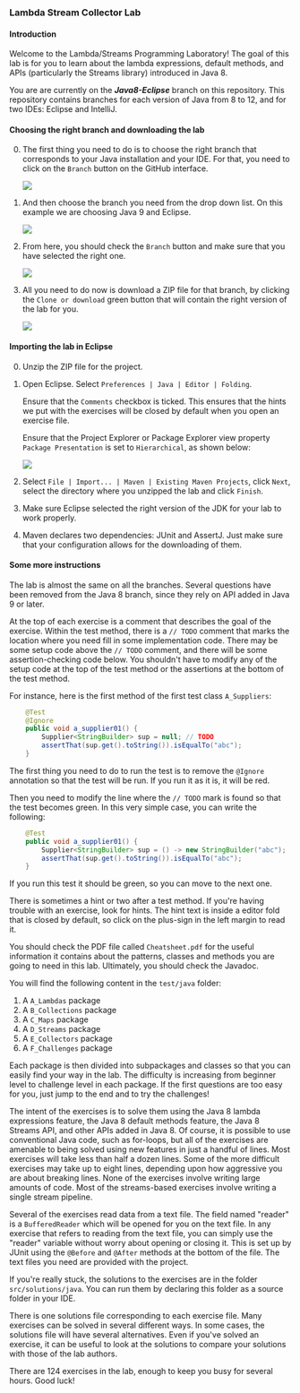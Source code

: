 ### Lambda Stream Collector Lab

#### Introduction

Welcome to the Lambda/Streams Programming Laboratory! The goal of this lab is for you to learn about the lambda expressions, default methods, and APIs (particularly the Streams library) introduced in Java 8.

You are are currently on the ***Java8-Eclipse*** branch on this repository. This repository contains branches for each version of Java from 8 to 12, and for two IDEs: Eclipse and IntelliJ. 

#### Choosing the right branch and downloading the lab 

0. The first thing you need to do is to choose the right branch that corresponds to your Java installation and your IDE. For that, you need to click on the `Branch` button on the GitHub interface. 

    ![](images/01_select-branch.png)

1. And then choose the branch you need from the drop down list. On this example we are choosing Java 9 and Eclipse. 

    ![](images/02_select-Java9-Eclipse.png)

2. From here, you should check the `Branch` button and make sure that you have selected the right one. 

    ![](images/03_check-branch.png)

3. All you need to do now is download a ZIP file for that branch, by clicking the `Clone or download` green button that will contain the right version of the lab for you.

    ![](images/04_download-zip.png)


#### Importing the lab in Eclipse

0. Unzip the ZIP file for the project. 

1. Open Eclipse. Select `Preferences | Java | Editor | Folding`. 
   
      Ensure that the `Comments` checkbox is ticked. This ensures that the hints we put with the exercises will be closed by default when you open an exercise file.
       
      Ensure that the Project Explorer or Package Explorer view property `Package Presentation` is set to `Hierarchical`, as shown below:
       
      ![](images/eclipseHierarchical.png)
      
2. Select `File | Import... | Maven | Existing Maven Projects`, click
      `Next`, select the directory where you unzipped the lab and click `Finish`.

3. Make sure Eclipse selected the right version of the JDK for your lab to work properly. 

4. Maven declares two dependencies: JUnit and AssertJ. Just make sure that your configuration allows for the downloading of them. 


#### Some more instructions

The lab is almost the same on all the branches. Several questions have been removed from the Java 8 branch, since they rely on API added in Java 9 or later.

At the top of each exercise is a comment that describes the goal of the exercise. Within the test method, there is a `// TODO` comment that marks the location where you need fill in some implementation code. There may be some setup code above the `// TODO` comment, and there will be some assertion-checking code below. You shouldn't have to modify any of the setup code at the top of the test method or the assertions at the bottom of the test method.

For instance, here is the first method of the first test class `A_Suppliers`: 

```Java
    @Test
    @Ignore
    public void a_supplier01() {
        Supplier<StringBuilder> sup = null; // TODO
        assertThat(sup.get().toString()).isEqualTo("abc");
    }
```

The first thing you need to do to run the test is to remove the `@Ignore` annotation so that the test will be run. If you run it as it is, it will be red.

Then you need to modify the line where the `// TODO` mark is found so that the test becomes green. In this very simple case, you can write the following: 

```Java
    @Test
    public void a_supplier01() {
        Supplier<StringBuilder> sup = () -> new StringBuilder("abc");
        assertThat(sup.get().toString()).isEqualTo("abc");
    }
```

If you run this test it should be green, so you can move to the next one. 

There is sometimes a hint or two after a test method. If you're having trouble with an exercise, look for hints. The hint text is inside a editor fold that is closed by default, so click on the plus-sign in the left margin to read it.


You should check the PDF file called `Cheatsheet.pdf` for the useful information it contains about the patterns, classes and methods you are going to need in this lab. Ultimately, you should check the Javadoc.  

You will find the following content in the `test/java` folder:

1. A `A_Lambdas` package
2. A `B_Collections` package
3. A `C_Maps` package
4. A `D_Streams` package
5. A `E_Collectors` package
6. A `F_Challenges` package

Each package is then divided into subpackages and classes so that you can easily find your way in the lab. The difficulty is increasing from beginner level to challenge level in each package. If the first questions are too easy for you, just jump to the end and to try the challenges!

The intent of the exercises is to solve them using the Java 8 lambda expressions feature, the Java 8 default methods feature, the Java 8 Streams API, and other APIs added in Java 8. Of course, it is possible to use conventional Java code, such as for-loops, but all of the exercises are amenable to being solved using new features in just a handful of lines. Most exercises will take less than half a dozen lines. Some of the more difficult exercises may take up to eight lines, depending upon how aggressive you are about breaking lines. None of the exercises involve writing large amounts of code. Most of the streams-based exercises involve writing a single stream pipeline.

Several of the exercises read data from a text file. The field named "reader" is a `BufferedReader` which will be opened for you on the text file. In any exercise that refers to reading from the text file, you can simply use the "reader" variable without worry about opening or closing it. This is set up by JUnit using the `@Before` and `@After` methods at the bottom of the file. The text files you need are provided with the project.

If you're really stuck, the solutions to the exercises are in the folder `src/solutions/java`. You can run them by declaring this folder as a source folder in your IDE.

There is one solutions file corresponding to each exercise file. Many exercises can be solved in several different ways. In some cases, the solutions file will have several alternatives. Even if you've solved an exercise, it can be useful to look at the solutions to compare your solutions with those of the lab authors.

There are 124 exercises in the lab, enough to keep you busy for several hours. Good luck!
